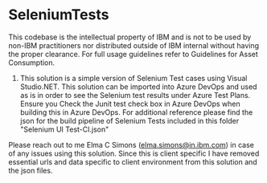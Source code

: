 # SeleniumTests
This codebase is the intellectual property of IBM and is not to be used by non-IBM practitioners nor distributed outside of IBM internal 
without having the proper clearance. For full usage guidelines refer to Guidelines for Asset Consumption.

1) This solution is a simple version of Selenium Test cases using Visual Studio.NET. This solution can be imported into Azure DevOps
and used as is in order to see the Selenium test results under Azure Test Plans. Ensure you Check the Junit test check box in Azure DevOps
when building this in Azure DevOps. For additional reference please find the json for the build pipeline of Selenium Tests included
in this folder "Selenium UI Test-CI.json"


Please reach out to me Elma C Simons (elma.simons@in.ibm.com) in case of any issues using this solution. 
Since this is client specific I have removed essential urls and data specific to client environment from this solution and the json files.
